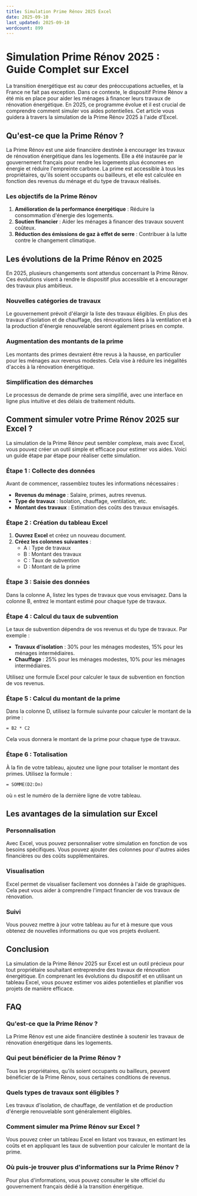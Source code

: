 ```yaml
---
title: Simulation Prime Rénov 2025 Excel
date: 2025-09-10
last_updated: 2025-09-10
wordcount: 899
---
```


# Simulation Prime Rénov 2025 : Guide Complet sur Excel

La transition énergétique est au cœur des préoccupations actuelles, et la France ne fait pas exception. Dans ce contexte, le dispositif Prime Rénov a été mis en place pour aider les ménages à financer leurs travaux de rénovation énergétique. En 2025, ce programme évolue et il est crucial de comprendre comment simuler vos aides potentielles. Cet article vous guidera à travers la simulation de la Prime Rénov 2025 à l'aide d'Excel.

## Qu'est-ce que la Prime Rénov ?

La Prime Rénov est une aide financière destinée à encourager les travaux de rénovation énergétique dans les logements. Elle a été instaurée par le gouvernement français pour rendre les logements plus économes en énergie et réduire l'empreinte carbone. La prime est accessible à tous les propriétaires, qu'ils soient occupants ou bailleurs, et elle est calculée en fonction des revenus du ménage et du type de travaux réalisés.

### Les objectifs de la Prime Rénov

1. **Amélioration de la performance énergétique** : Réduire la consommation d'énergie des logements.
2. **Soutien financier** : Aider les ménages à financer des travaux souvent coûteux.
3. **Réduction des émissions de gaz à effet de serre** : Contribuer à la lutte contre le changement climatique.

## Les évolutions de la Prime Rénov en 2025

En 2025, plusieurs changements sont attendus concernant la Prime Rénov. Ces évolutions visent à rendre le dispositif plus accessible et à encourager des travaux plus ambitieux.

### Nouvelles catégories de travaux

Le gouvernement prévoit d'élargir la liste des travaux éligibles. En plus des travaux d'isolation et de chauffage, des rénovations liées à la ventilation et à la production d'énergie renouvelable seront également prises en compte.

### Augmentation des montants de la prime

Les montants des primes devraient être revus à la hausse, en particulier pour les ménages aux revenus modestes. Cela vise à réduire les inégalités d'accès à la rénovation énergétique.

### Simplification des démarches

Le processus de demande de prime sera simplifié, avec une interface en ligne plus intuitive et des délais de traitement réduits.

## Comment simuler votre Prime Rénov 2025 sur Excel ?

La simulation de la Prime Rénov peut sembler complexe, mais avec Excel, vous pouvez créer un outil simple et efficace pour estimer vos aides. Voici un guide étape par étape pour réaliser cette simulation.

### Étape 1 : Collecte des données

Avant de commencer, rassemblez toutes les informations nécessaires :

- **Revenus du ménage** : Salaire, primes, autres revenus.
- **Type de travaux** : Isolation, chauffage, ventilation, etc.
- **Montant des travaux** : Estimation des coûts des travaux envisagés.

### Étape 2 : Création du tableau Excel

1. **Ouvrez Excel** et créez un nouveau document.
2. **Créez les colonnes suivantes** :
   - A : Type de travaux
   - B : Montant des travaux
   - C : Taux de subvention
   - D : Montant de la prime

### Étape 3 : Saisie des données

Dans la colonne A, listez les types de travaux que vous envisagez. Dans la colonne B, entrez le montant estimé pour chaque type de travaux.

### Étape 4 : Calcul du taux de subvention

Le taux de subvention dépendra de vos revenus et du type de travaux. Par exemple :

- **Travaux d'isolation** : 30% pour les ménages modestes, 15% pour les ménages intermédiaires.
- **Chauffage** : 25% pour les ménages modestes, 10% pour les ménages intermédiaires.

Utilisez une formule Excel pour calculer le taux de subvention en fonction de vos revenus.

### Étape 5 : Calcul du montant de la prime

Dans la colonne D, utilisez la formule suivante pour calculer le montant de la prime :

```
= B2 * C2
```

Cela vous donnera le montant de la prime pour chaque type de travaux.

### Étape 6 : Totalisation

À la fin de votre tableau, ajoutez une ligne pour totaliser le montant des primes. Utilisez la formule :

```
= SOMME(D2:Dn)
```

où `n` est le numéro de la dernière ligne de votre tableau.

## Les avantages de la simulation sur Excel

### Personnalisation

Avec Excel, vous pouvez personnaliser votre simulation en fonction de vos besoins spécifiques. Vous pouvez ajouter des colonnes pour d'autres aides financières ou des coûts supplémentaires.

### Visualisation

Excel permet de visualiser facilement vos données à l'aide de graphiques. Cela peut vous aider à comprendre l'impact financier de vos travaux de rénovation.

### Suivi

Vous pouvez mettre à jour votre tableau au fur et à mesure que vous obtenez de nouvelles informations ou que vos projets évoluent.

## Conclusion

La simulation de la Prime Rénov 2025 sur Excel est un outil précieux pour tout propriétaire souhaitant entreprendre des travaux de rénovation énergétique. En comprenant les évolutions du dispositif et en utilisant un tableau Excel, vous pouvez estimer vos aides potentielles et planifier vos projets de manière efficace.

## FAQ

### Qu'est-ce que la Prime Rénov ?

La Prime Rénov est une aide financière destinée à soutenir les travaux de rénovation énergétique dans les logements.

### Qui peut bénéficier de la Prime Rénov ?

Tous les propriétaires, qu'ils soient occupants ou bailleurs, peuvent bénéficier de la Prime Rénov, sous certaines conditions de revenus.

### Quels types de travaux sont éligibles ?

Les travaux d'isolation, de chauffage, de ventilation et de production d'énergie renouvelable sont généralement éligibles.

### Comment simuler ma Prime Rénov sur Excel ?

Vous pouvez créer un tableau Excel en listant vos travaux, en estimant les coûts et en appliquant les taux de subvention pour calculer le montant de la prime.

### Où puis-je trouver plus d'informations sur la Prime Rénov ?

Pour plus d'informations, vous pouvez consulter le site officiel du gouvernement français dédié à la transition énergétique.